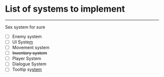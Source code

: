 # List of systems to implement
---
Sex system for sure
- [ ] Enemy system
- [ ] UI Syste[m](https://www.youtube.com/watch?v=HwdweCX5aMI&ab_channel=GameDevGuide)
- [ ] Movement system
- [ ] ~~Inventory system~~
- [ ] Player System
- [ ] Dialogue System
- [ ] Tooltip sy[stem](https://www.youtube.com/watch?v=HXFoUGw7eKk&ab_channel=GameDevGuide)
